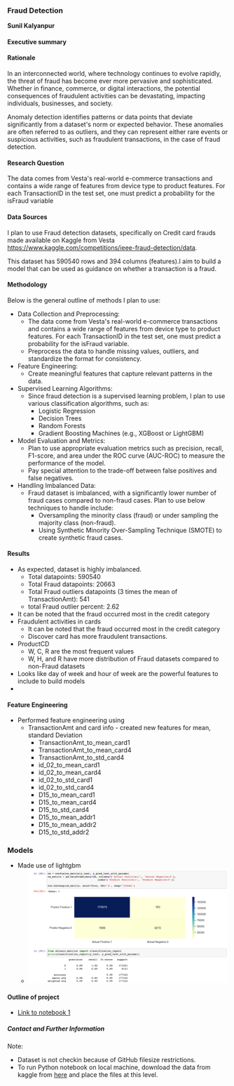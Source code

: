 ### Fraud Detection

**Sunil Kalyanpur**

#### Executive summary

#### Rationale
In an interconnected world, where technology continues to evolve rapidly, the threat of fraud has become ever more pervasive and sophisticated. Whether in finance, commerce, or digital interactions, the potential consequences of fraudulent activities can be devastating, impacting individuals, businesses, and society.

Anomaly detection identifies patterns or data points that deviate significantly from a dataset's norm or expected behavior. These anomalies are often referred to as outliers, and they can represent either rare events or suspicious activities, such as fraudulent transactions, in the case of fraud detection.

#### Research Question
The data comes from Vesta's real-world e-commerce transactions and contains a wide range of features from device type to product features. For each TransactionID in the test set, one must predict a probability for the isFraud variable

#### Data Sources
I plan to use Fraud detection datasets, specifically on Credit card frauds made available on Kaggle from Vesta https://www.kaggle.com/competitions/ieee-fraud-detection/data.

This dataset has 590540 rows and 394 columns (features).I aim to build a model that can be used as guidance on whether a transaction is a fraud.

#### Methodology
Below is the general outline of methods I plan to use:

* Data Collection and Preprocessing:
    * The data come from Vesta's real-world e-commerce transactions and contains a wide range of features from device type to product features. For each TransactionID in the test set, one must predict a probability for the isFraud variable. 
    * Preprocess the data to handle missing values, outliers, and standardize the format for consistency.
* Feature Engineering:
    * Create meaningful features that capture relevant patterns in the data.
* Supervised Learning Algorithms:
    * Since fraud detection is a supervised learning problem, I plan to use various classification algorithms, such as:
        * Logistic Regression
        * Decision Trees
        * Random Forests
        * Gradient Boosting Machines (e.g., XGBoost or LightGBM)
* Model Evaluation and Metrics:
    * Plan to use appropriate evaluation metrics such as precision, recall, F1-score, and area under the ROC curve (AUC-ROC) to measure the performance of the model.
    * Pay special attention to the trade-off between false positives and false negatives.
* Handling Imbalanced Data:
    * Fraud dataset is imbalanced, with a significantly lower number of fraud cases compared to non-fraud cases. Plan to use below techniques to handle include:
        * Oversampling the minority class (fraud) or under sampling the majority class (non-fraud).
        * Using Synthetic Minority Over-Sampling Technique (SMOTE) to create synthetic fraud cases.




#### Results
* As expected, dataset is highly imbalanced.
    * Total datapoints: 590540
    * Total Fraud datapoints: 20663
    * Total Fraud outliers datapoints (3 times the mean of TransactionAmt): 541
    * total Fraud outlier percent: 2.62
* It can be noted that the fraud occurred most in the credit category
* Fraudulent activities in cards
    * It can be noted that the fraud occurred most in the credit category
    * Discover card has more fraudulent transactions.
* ProductCD
    * W, C, R are the most frequent values
    * W, H, and R have more distribution of Fraud datasets compared to non-Fraud datasets
* Looks like day of week and hour of week are the powerful features to include to build models
* 


#### Feature Engineering
* Performed feature engineering using
    * TransactionAmt and card info - created new features for mean, standard Deviation
      * TransactionAmt_to_mean_card1
      * TransactionAmt_to_mean_card4
      * TransactionAmt_to_std_card4
      * id_02_to_mean_card1
      * id_02_to_mean_card4
      * id_02_to_std_card1
      * id_02_to_std_card4
      * D15_to_mean_card1
      * D15_to_mean_card4
      * D15_to_std_card4
      * D15_to_mean_addr1
      * D15_to_mean_addr2
      * D15_to_std_addr2
### Models
* Made use of lightgbm
  * ![img.png](img.png)

#### Outline of project

- [Link to notebook 1](Fraud%20Detection-EDA%20and%20Model.ipynb)

##### Contact and Further Information
Note: 
* Dataset is not checkin because of GitHub filesize restrictions.
* To run Python notebook on local machine, download the data from kaggle from [here](https://www.kaggle.com/competitions/ieee-fraud-detection/data) and place the files at this level.
